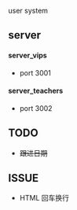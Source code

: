 user system


## server

#### server_vips

+ port 3001

#### server_teachers

+ port 3002

## TODO

+ ~~跟进日期~~


## ISSUE

+ HTML 回车换行
